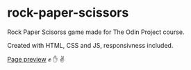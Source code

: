 # rock-paper-scissors

Rock Paper Scisorss game made for The Odin Project course.

Created with HTML, CSS and JS, responsivness included.

[Page preview](https://dariuszk92.github.io/rock-paper-scissors/) :fist: :hand: :v:
